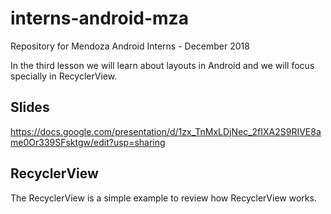 # interns-android-mza
Repository for Mendoza Android Interns - December 2018

In the third lesson we will learn about layouts in Android and we will focus specially in RecyclerView.

## Slides
https://docs.google.com/presentation/d/1zx_TnMxLDjNec_2fIXA2S9RIVE8ame0Or339SFsktgw/edit?usp=sharing

## RecyclerView
The RecyclerView is a simple example to review how RecyclerView works.
